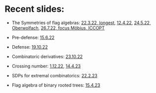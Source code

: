 
# Recent slides:

- The Symmetries of flag algebras: [22.3.22, longest](/FlagSymmetries/March22), [12.4.22](/FlagSymmetries/April22), [24.5.22, Oberwolfach](/FlagSymmetries/May24), [26.7.22, focus Möbius, ICCOPT](/FlagSymmetries/July26)


- Pre-defense: [15.6.22](/PreDefense)

- Defense: [19.10.22](/defense/#/0/1)

- Combinatoric derivatives: [23.10.22](/CombDerivatives)

- Crossing number: [1.12.22](/Crossing), [14.4.23](/CrossingGeorgiaTech)

- SDPs for extremal combinatorics: [22.2.23](/SDPsForExtremalCombinatorics)
- Flag algebra of binary rooted trees: [15.4.23](/TreeFlags)